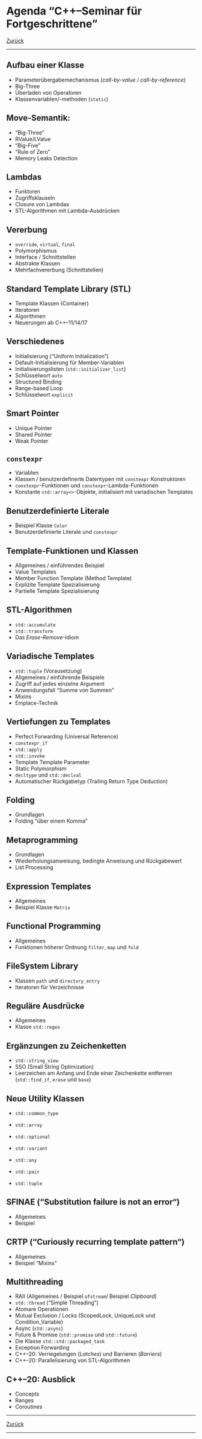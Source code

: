 # Agenda &ldquo;C++&ndash;Seminar f&uuml;r Fortgeschrittene&rdquo;

[Zurück](../../Readme.md)

---

## Aufbau einer Klasse
  * Parameter&uuml;bergabemechanismus (*call-by-value* / *call-by-reference*)
  * Big-Three
  * &Uuml;berladen von Operatoren
  * Klassenvariablen/-methoden (`static`)


## Move-Semantik:
  * &ldquo;Big-Three&rdquo;
  * RValue/LValue
  * &ldquo;Big-Five&rdquo;
  * &ldquo;Rule of Zero&rdquo; 
  * Memory Leaks Detection


## Lambdas
  * Funktoren
  * Zugriffsklauseln
  * Closure von Lambdas
  * STL-Algorithmen mit Lambda-Ausdr&uuml;cken


## Vererbung
  * `override`, `virtual`, `final`
  * Polymorphismus
  * Interface / Schnittstellen
  * Abstrakte Klassen
  * Mehrfachvererbung (Schnittstellen)


## Standard Template Library (STL)
  * Template Klassen (Container)
  * Iteratoren
  * Algorithmen
  * Neuerungen ab C++&ndash;11/14/17


## Verschiedenes
  * Initialisierung (&ldquo;Uniform Initialization&ldquo;)
  * Default-Initialisierung f&uuml;r Member-Variablen
  * Initialisierungslisten (`std::initializer_list`)
  * Schl&uuml;sselwort `auto`
  * Structured Binding
  * Range-based Loop
  * Schl&uuml;sselwort `explicit`


## Smart Pointer
  * Unique Pointer
  * Shared Pointer
  * Weak Pointer


## `constexpr`
  * Variablen
  * Klassen / benutzerdefinerte Datentypen mit `constexpr` Konstruktoren
  * `constexpr`-Funktionen und `constexpr`-Lambda-Funktionen
  * Konstante `std::array<>`-Objekte, initialisiert mit variadischen Templates


## Benutzerdefinierte Literale
  * Beispiel Klasse `Color`
  * Benutzerdefinierte Literale und `constexpr`


## Template-Funktionen und Klassen
  * Allgemeines / einf&uuml;hrendes Beispiel
  * Value Templates
  * Member Function Template (Method Template)
  * Explizite Template Spezialisierung
  * Partielle Template Spezialisierung


## STL-Algorithmen
  * `std::accumulate`
  * `std::transform`
  * Das *Erase-Remove*-Idiom


## Variadische Templates
  * `std::tuple` (Vorausetzung)
  * Allgemeines / einf&uuml;hrende Beispiele
  * Zugriff auf jedes einzelne Argument
  * Anwendungsfall &ldquo;Summe von Summen&rdquo;
  * Mixins
  * Emplace-Technik


## Vertiefungen zu Templates
  * Perfect Forwarding (Universal Reference)
  * `constexpr_if`
  * `std::apply`
  * `std::invoke`
  * Template Template Parameter
  * Static Polymorphism
  * `decltype` und `std::declval`
  * Automatischer R&uuml;ckgabetyp (Trailing Return Type Deduction)


## Folding
  * Grundlagen
  * Folding &ldquo;über einem Komma&rdquo;


## Metaprogramming
  * Grundlagen
  * Wiederholungsanweisung, bedingte Anweisung und Rückgabewert
  * List Processing


## Expression Templates
  * Allgemeines
  * Beispiel Klasse `Matrix`


## Functional Programming
  * Allgemeines
  * Funktionen h&ouml;herer Ordnung `filter`, `map` und `fold`


## FileSystem Library
  * Klassen `path` und `directory_entry`
  * Iteratoren für Verzeichnisse


## Reguläre Ausdrücke
  * Allgemeines
  * Klasse `std::regex`


## Ergänzungen zu Zeichenketten
  * `std::string_view`
  * SSO (Small String Optimization)
  * Leerzeichen am Anfang und Ende einer Zeichenkette entfernen (`std::find_if`, `erase` und `base`)


## Neue Utility Klassen
  * `std::common_type`

  * `std::array`

  * `std::optional`
  * `std::variant`
  * `std::any`

  * `std::pair`
  * `std::tuple` 


## SFINAE (&ldquo;Substitution failure is not an error&ldquo;)
  * Allgemeines
  * Beispiel


## CRTP (&ldquo;Curiously recurring template pattern&ldquo;)
  * Allgemeines
  * Beispiel &ldquo;Mixins&rdquo;


## Multithreading
  * RAII (Allgemeines / Beispiel `ofstream`/ Beispiel *Clipboard*)
  * `std::thread` (&ldquo;Simple Threading&rdquo;)
  * Atomare Operationen
  * Mutual Exclusion / Locks (ScopedLock, UniqueLock und Condition_Variable)
  * Async (`std::async`)
  * Future & Promise (`std::promise` und `std::future`)
  * Die Klasse `std::std::packaged_task`
  * Exception Forwarding
  * C++&ndash;20: Verriegelungen (*Latches*) und Barrieren (*Barriers*)
  * C++&ndash;20: Parallelisierung von STL-Algorithmen


## C++&ndash;20: Ausblick
  * Concepts
  * Ranges
  * Coroutines

---

[Zurück](../../Readme.md)

---
